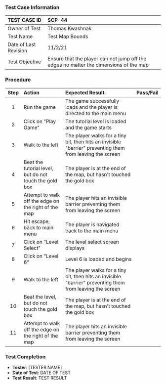 ### Test Case Information
| TEST CASE ID | SCP-44 |
| :--- | :--- |
| Owner of Test | Thomas Kwashnak |
| Test Name | Test Map Bounds |
| Date of Last Revision | 11/2/21 |
| Test Objective | Ensure that the player can not jump off the edges no matter the dimensions of the map |

### Procedure

|Step | Action | Expected Result | Pass/Fail     |
|:---:| :---        |    :----  | :---: |
|1|Run the game|The game successfully loads and the player is directed to the main menu||
|2|Click on "Play Game"|The tutorial level is loaded and the game starts||
|3|Walk to the left|The player walks for a tiny bit, then hits an invisible "barrier" preventing them from leaving the screen||
|4|Beat the tutorial level, but do not touch the gold box|The player is at the end of the map, but hasn't touched the gold box||
|5|Attempt to walk off the edge on the right of the map|The player hits an invisible barrier preventing them from leaving the screen||
|6|Hit escape, back to main menu|The player is navigated back to the main menu||
|7|Click on "Level Select"|The level select screen displays||
|8|Click on "Level 6"|Level 6 is loaded and begins||
|9|Walk to the left|The player walks for a tiny bit, then hits an invisible "barrier" preventing them from leaving the screen||
|10|Beat the level, but do not touch the gold box|The player is at the end of the map, but hasn't touched the gold box||
|11|Attempt to walk off the edge on the right of the map|The player hits an invisible barrier preventing them from leaving the screen||

### Test Completion
- **Tester**: [TESTER NAME]
- **Date of Test**: DATE OF TEST
- **Test Result**: TEST RESULT